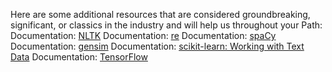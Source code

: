Here are some additional resources that are considered groundbreaking, significant, or classics in the industry and will help us throughout your Path:
Documentation: [NLTK](https://www.nltk.org/)
Documentation: [re](https://docs.microsoft.com/en-us/dotnet/standard/base-types/regular-expression-language-quick-reference)
Documentation: [spaCy](https://spacy.io/usage)
Documentation: [gensim](https://radimrehurek.com/gensim/)
Documentation: [scikit-learn: Working with Text Data](https://scikit-learn.org/stable/tutorial/text_analytics/working_with_text_data.html)
Documentation: [TensorFlow](https://www.tensorflow.org/addons/tutorials/networks_seq2seq_nmt)
